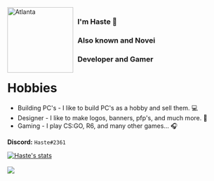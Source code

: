 <img width="150" height="150" align="left" style="float: left; margin: 0 10px 0 0;" alt="Atlanta" src="https://cdn.discordapp.com/attachments/664927615034982410/801942100009549844/1593186932_download.gif">  

### I'm Haste 👋
### Also known and Novei
### Developer and Gamer


# Hobbies

 - Building PC's - I like to build PC's as a hobby and sell them. 💻
 - Designer - I like to make logos, banners, pfp's, and much more. 🎨
 - Gaming - I play CS:GO, R6, and many other games... 🎧

**Discord:** `Haste#2361`

<a href="https://github.com/NoveI">
  <img align="center" src="https://github-readme-stats.vercel.app/api?username=NoveI&show_icons=true&include_all_commits=true&show_icons=true&title_color=fff&icon_color=79ff97&text_color=9f9f9f&bg_color=151515" alt="Haste's stats" />
</a>
<br><br>
<a href="https://github.com/NoveI?tab=repositories">
  <img align="center" src="https://github-readme-stats.vercel.app/api/top-langs/?username=NoveI&layout=compact&show_icons=true&title_color=fff&icon_color=79ff97&text_color=9f9f9f&bg_color=151515" />
</a>
<br>
<br>

